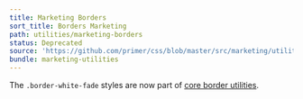```yaml
---
title: Marketing Borders
sort_title: Borders Marketing
path: utilities/marketing-borders
status: Deprecated
source: 'https://github.com/primer/css/blob/master/src/marketing/utilities/borders.scss'
bundle: marketing-utilities
---
```


The `.border-white-fade` styles are now part of [core border utilities](/utilities/borders#border-colors).
